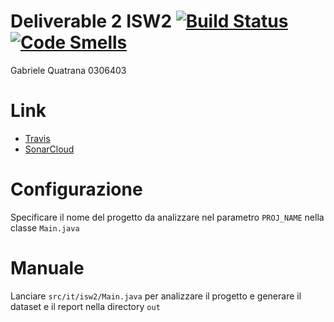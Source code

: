 # Deliverable 2 ISW2 [![Build Status](https://app.travis-ci.com/gabrielequatrana/Deliverable2.svg?branch=main)](https://app.travis-ci.com/github/gabrielequatrana/Deliverable2)	[![Code Smells](https://sonarcloud.io/api/project_badges/measure?project=gabrielequatrana_Deliverable2&metric=code_smells)](https://sonarcloud.io/dashboard?id=gabrielequatrana_Deliverable2)
Gabriele Quatrana 0306403

# Link
- [Travis](https://app.travis-ci.com/github/gabrielequatrana/Deliverable2)
- [SonarCloud](https://sonarcloud.io/dashboard?id=gabrielequatrana_Deliverable2)

# Configurazione
Specificare il nome del progetto da analizzare nel parametro ```PROJ_NAME``` nella classe ```Main.java```

# Manuale
Lanciare ```src/it/isw2/Main.java``` per analizzare il progetto e generare il dataset e il report nella directory ```out```
